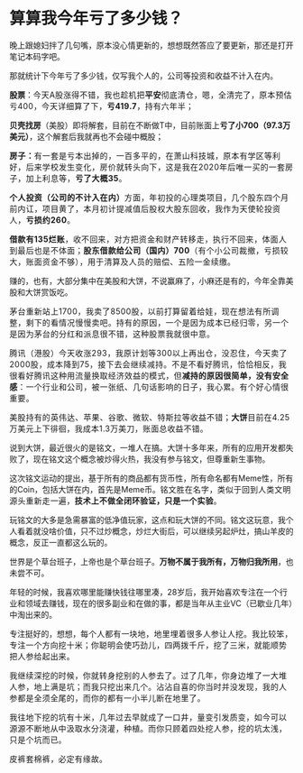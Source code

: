 # 算算我今年亏了多少钱？

<p style="visibility: visible;">晚上跟媳妇拌了几句嘴，原本没心情更新的，想想既然答应了要更新，那还是打开笔记本码字吧。</p><p style="visibility: visible;">那就统计下今年亏了多少钱，仅写我个人的，公司等投资和收益不计入在内。</p><p style="visibility: visible;"><strong style="visibility: visible;">股票</strong>：<span style="font-size: var(--articleFontsize); letter-spacing: 0.034em; visibility: visible;">今天</span><span style="font-size: var(--articleFontsize); letter-spacing: 0.034em; visibility: visible;">A股涨得不错，我也趁机把</span><strong style="font-size: var(--articleFontsize); letter-spacing: 0.034em; visibility: visible;">平安</strong><span style="font-size: var(--articleFontsize); letter-spacing: 0.034em; visibility: visible;">彻底清仓，</span><span style="font-size: var(--articleFontsize); letter-spacing: 0.034em; visibility: visible;">嗯，全清完了，</span><span style="font-size: var(--articleFontsize); letter-spacing: 0.034em; visibility: visible;">原本预估亏400</span><span style="font-size: var(--articleFontsize); letter-spacing: 0.034em; visibility: visible;">，今天详细</span><span style="font-size: var(--articleFontsize); letter-spacing: 0.034em; visibility: visible;">算了下</span><span style="font-size: var(--articleFontsize); letter-spacing: 0.034em; visibility: visible;">，</span><strong style="font-size: var(--articleFontsize); letter-spacing: 0.034em; visibility: visible;">亏419.7</strong><span style="font-size: var(--articleFontsize); letter-spacing: 0.034em; visibility: visible;">，</span><span style="font-size: var(--articleFontsize); letter-spacing: 0.034em; visibility: visible;">持有</span><span style="font-size: var(--articleFontsize); letter-spacing: 0.034em; visibility: visible;">六年半；</span></p><p style="visibility: visible;"><strong style="visibility: visible;">贝壳找房</strong>（美股）即将解套，目前在不断做T中，目前账面上<strong style="visibility: visible;">亏了小700（97.3万美元）</strong>，这个解套后我就再也不会碰中概股；</p><p style="visibility: visible;"><strong style="letter-spacing: 0.578px; white-space: normal; visibility: visible;"><strong style="letter-spacing: 0.578px; visibility: visible;">房子：</strong><span style="letter-spacing: 0.578px; visibility: visible;"></span></strong><span style="letter-spacing: 0.578px; visibility: visible;">有一套是亏本出掉的，一百多平的，在萧山科技城，原本有学区等利好，后来学校发生变化，房价就转头向下，这是我在2020年后唯一买的一套房子，加上利息等，</span><strong style="letter-spacing: 0.578px; white-space: normal; visibility: visible;"><span style="letter-spacing: 0.578px; visibility: visible;"><strong style="visibility: visible;">亏了</strong></span>大概35</strong><span style="letter-spacing: 0.578px; visibility: visible;">。</span></p><p style="visibility: visible;"><span style="letter-spacing: 0.578px; visibility: visible;"><strong style="letter-spacing: 0.578px; white-space: normal; visibility: visible;">个人投资（公司的不计入在内）</strong><span style="letter-spacing: 0.578px; visibility: visible;">方面，年初投的心理类项目，几个股东四个月前内讧，项目黄了，本月初计提减值后股权大股东回收，我作为天使轮投资人，<strong style="visibility: visible;">亏损约260</strong>。</span></span></p><p style="visibility: visible;"><span style="letter-spacing: 0.578px; visibility: visible;"><strong style="letter-spacing: 0.578px; white-space: normal; visibility: visible;">借款有135烂账</strong><span style="letter-spacing: 0.578px; visibility: visible;">，收不回来，对方把资金和财产转移走，执行不回来，体面人到最后也是不体面；<strong style="visibility: visible;">股东</strong><strong style="visibility: visible;">借款给公司（国内）700</strong>（有个小公司裁撤，亏损较大，账面资金不够），用于清算及人员的赔偿、五险一金续缴。</span></span></p><p style="visibility: visible;">赚的，也有，大部分集中在美股和大饼，不说赢麻了，小麻还是有的，今年全靠美股和大饼赏饭吃。</p><p style="visibility: visible;"><span style="letter-spacing: 0.578px; visibility: visible;">茅台</span><span style="letter-spacing: 0.578px; visibility: visible;">重新站上17</span><span style="letter-spacing: 0.578px; visibility: visible;">00</span><span style="letter-spacing: 0.578px; visibility: visible;">，我</span><span style="letter-spacing: 0.578px; visibility: visible;">卖了8</span><span style="letter-spacing: 0.578px; visibility: visible;">500</span><span style="letter-spacing: 0.578px; visibility: visible;">股，</span><span style="letter-spacing: 0.578px; visibility: visible;">以前打算留着给娃，</span><span style="letter-spacing: 0.578px; visibility: visible;">现在</span><span style="letter-spacing: 0.578px; visibility: visible;">想法有所调整</span><span style="letter-spacing: 0.578px; visibility: visible;">，剩下的看情况</span><span style="letter-spacing: 0.578px; visibility: visible;">慢慢卖吧。</span><span style="letter-spacing: 0.578px; visibility: visible;">持有的原因，一个是因为成本已经归零，另一个是因为茅台的分红和派息</span><span style="letter-spacing: 0.578px; visibility: visible;">很不错，这种</span><span style="letter-spacing: 0.578px; visibility: visible;">股票我就很中意。</span></p><p style="visibility: visible;"><span style="letter-spacing: 0.578px; visibility: visible;">腾讯（港股）今天收涨293，我原计划等300以上再出仓，没忍住，今天卖了2000股，成本降到75，接下去会继续减持。不是不看好腾讯，恰恰相反，我很看好腾讯这种用流量换取经济效益的模式，但<strong style="visibility: visible;">减持的原因很简单，没有安全感</strong>：</span><span style="letter-spacing: 0.578px; font-size: var(--articleFontsize); visibility: visible;">一个行业和公司，</span><span style="letter-spacing: 0.578px; font-size: var(--articleFontsize); visibility: visible;">被一张纸、几句话影响的</span><span style="letter-spacing: 0.578px; font-size: var(--articleFontsize); visibility: visible;">日子，我</span><span style="letter-spacing: 0.578px; font-size: var(--articleFontsize); visibility: visible;">心累。</span><span style="letter-spacing: 0.578px; font-size: var(--articleFontsize); visibility: visible;">有个好心情很重要</span><span style="letter-spacing: 0.578px; font-size: var(--articleFontsize); visibility: visible;">。</span></p><p style="visibility: visible;"><span style="letter-spacing: 0.578px; visibility: visible;">美股持有的英伟达、苹果、谷歌、微软、特斯拉等收益不错；</span><strong style="font-size: var(--articleFontsize); letter-spacing: 0.034em; visibility: visible;">大饼</strong><span style="font-size: var(--articleFontsize); letter-spacing: 0.034em; visibility: visible;">目前在4.25万美元</span><span style="font-size: var(--articleFontsize); letter-spacing: 0.034em; visibility: visible;">上下徘徊，我</span><span style="font-size: var(--articleFontsize); letter-spacing: 0.034em; visibility: visible;">成本</span><span style="font-size: var(--articleFontsize); letter-spacing: 0.034em; visibility: visible;">1</span><span style="font-size: var(--articleFontsize); letter-spacing: 0.034em; visibility: visible;">.</span><span style="font-size: var(--articleFontsize); letter-spacing: 0.034em; visibility: visible;">3万美刀，账面总收益不错</span><span style="font-size: var(--articleFontsize); letter-spacing: 0.034em; visibility: visible;">。</span></p><p style="visibility: visible;">说到大饼，最近很火的是铭文，一堆人在搞。大饼十多年来，所有的应用开发都失败了，现在铭文这个概念被炒得火热，我没有参与铭文，但尊重新生事物。<br style="visibility: visible;"></p><p style="visibility: visible;">这次铭文运动的提出，基于所有的商品都有货币性，所有命名都有Meme性，所有的Coin，包括大饼在内，首先是Meme币。<span style="font-size: var(--articleFontsize); letter-spacing: 0.034em; visibility: visible;">铭文胜在</span><span style="font-size: var(--articleFontsize); letter-spacing: 0.034em; visibility: visible;">名字，类似于回到人类文明源头重新走一遍，<strong style="visibility: visible;">技术上不做全闭环验证，只是一个实验</strong>。</span></p><p>玩铭文的大多是急需暴富的低净值玩家，这点和玩大饼的不同。铭文这玩意，我个人看着就没啥价值，只不过炒概念，炒烂大街后，可以继续另起炉灶，搞山羊皮的概念，反正一直都这么玩的。</p><p>世界是个草台班子，上帝也是个草台班子。<strong>万物不属于我所有，万物归我所用</strong>，也未尝不可。</p><p>年轻的时候，我喜欢哪里能赚快钱往哪里凑，28岁后，我开始喜欢专注在一个行业和领域去赚钱，现在的很多副业和在做的事，都是当年从主业VC（已歇业几年）中淘出来的。<br></p><p>专注挺好的，想想，<span style="font-size: var(--articleFontsize);letter-spacing: 0.034em;">每个人都有一块地，地里埋着很多人参让人挖。</span><span style="font-size: var(--articleFontsize);letter-spacing: 0.034em;">我比较笨，专注一个方向挖十米；你聪明会使巧劲儿，四两拨千斤，挖了三米，就能顺势把人参给起出来。</span></p><p><span style="font-size: var(--articleFontsize);letter-spacing: 0.034em;"></span><span style="font-size: var(--articleFontsize);letter-spacing: 0.034em;">我继续深挖的时候，你就转身挖别的人参去了。</span><span style="font-size: var(--articleFontsize);letter-spacing: 0.034em;">过了几年，你身边堆了一大堆人参，地上满是坑；</span><span style="font-size: var(--articleFontsize);letter-spacing: 0.034em;">而我只挖出来几个。</span><span style="font-size: var(--articleFontsize);letter-spacing: 0.034em;">沾沾自喜的你</span><span style="font-size: var(--articleFontsize);letter-spacing: 0.034em;">当时并没发现，我</span><span style="font-size: var(--articleFontsize);letter-spacing: 0.034em;">的人参都是全须全尾的，而你</span><span style="font-size: var(--articleFontsize);letter-spacing: 0.034em;">的都有一小半儿断在地里了。</span></p><p><span style="font-size: var(--articleFontsize);letter-spacing: 0.034em;"></span><span style="font-size: var(--articleFontsize);letter-spacing: 0.034em;">我往地下挖的坑有十米，几年过去早就成了一口井，量变引发质变，如今可以源源不断地从中汲取水分浇灌，种植。</span><span style="font-size: var(--articleFontsize);letter-spacing: 0.034em;">而你只顾着四处挖人参，挖的坑太浅，只是个坑而已。</span></p><p style="margin-bottom: 0px;"><span style="font-size: var(--articleFontsize);letter-spacing: 0.034em;">皮裤套棉裤，必定有缘故。</span></p><p style="display: none;"><mp-style-type data-value="3"></mp-style-type></p>